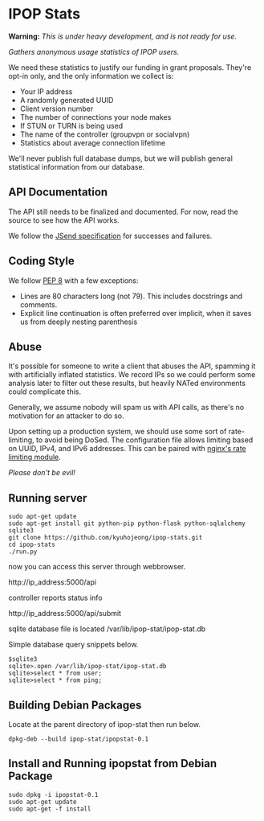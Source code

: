 IPOP Stats
==========

**Warning:** *This is under heavy development, and is not ready for use.*

*Gathers anonymous usage statistics of IPOP users.*

We need these statistics to justify our funding in grant proposals. They're
opt-in only, and the only information we collect is:

-   Your IP address
-   A randomly generated UUID
-   Client version number
-   The number of connections your node makes
-   If STUN or TURN is being used
-   The name of the controller (groupvpn or socialvpn)
-   Statistics about average connection lifetime

We'll never publish full database dumps, but we will publish general statistical
information from our database.

API Documentation
-----------------

The API still needs to be finalized and documented. For now, read the source to
see how the API works.

We follow the [JSend specification] for successes and failures.

[JSend specification]: http://labs.omniti.com/labs/jsend



Coding Style
------------

We follow [PEP 8] with a few exceptions:

-   Lines are 80 characters long (not 79). This includes docstrings and
    comments.
-   Explicit line continuation is often preferred over implicit, when it saves
    us from deeply nesting parenthesis

[PEP 8]: http://www.python.org/dev/peps/pep-0008/

Abuse
-----

It's possible for someone to write a client that abuses the API, spamming it
with artificially inflated statistics. We record IPs so we could perform some
analysis later to filter out these results, but heavily NATed environments could
complicate this.

Generally, we assume nobody will spam us with API calls, as there's no
motivation for an attacker to do so.

Upon setting up a production system, we should use some sort of rate-limiting,
to avoid being DoSed. The configuration file allows limiting based on UUID,
IPv4, and IPv6 addresses. This can be paired with [nginx's rate limiting
module][nginx limit req].

*Please don't be evil!*

Running server
--------------
```
sudo apt-get update
sudo apt-get install git python-pip python-flask python-sqlalchemy sqlite3
git clone https://github.com/kyuhojeong/ipop-stats.git
cd ipop-stats
./run.py
```

now you can access this server through webbrowser. 

http://ip_address:5000/api

controller reports status info 

http://ip_address:5000/api/submit

sqlite database file is located /var/lib/ipop-stat/ipop-stat.db

Simple database query snippets below. 
```
$sqlite3
sqlite>.open /var/lib/ipop-stat/ipop-stat.db
sqlite>select * from user;
sqlite>select * from ping;
```

Building Debian Packages
------------------------


Locate at the parent directory of ipop-stat then run below.

```
dpkg-deb --build ipop-stat/ipopstat-0.1
```



Install and Running ipopstat from Debian Package
------------------------------------------------

```
sudo dpkg -i ipopstat-0.1
sudo apt-get update
sudo apt-get -f install 
```







[nginx limit req]: http://nginx.org/en/docs/http/ngx_http_limit_req_module.html
